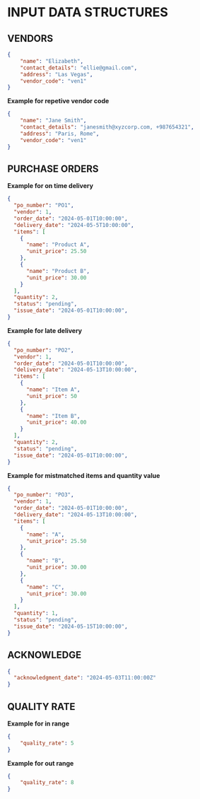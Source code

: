 # INPUT DATA STRUCTURES

## VENDORS

```json
{
    "name": "Elizabeth",
    "contact_details": "ellie@gmail.com",
    "address": "Las Vegas",
    "vendor_code": "ven1"
}
```
**Example for repetive vendor code**


```json
{
    "name": "Jane Smith",
    "contact_details": "janesmith@xyzcorp.com, +987654321",
    "address": "Paris, Rome",
    "vendor_code": "ven1"
}
```


## PURCHASE ORDERS

**Example for on time delivery**

```json
{
  "po_number": "PO1",
  "vendor": 1,
  "order_date": "2024-05-01T10:00:00",
  "delivery_date": "2024-05-5T10:00:00",
  "items": [
    {
      "name": "Product A",      
      "unit_price": 25.50
    },
    {
      "name": "Product B",
      "unit_price": 30.00
    }
  ],
  "quantity": 2,
  "status": "pending",
  "issue_date": "2024-05-01T10:00:00",
}
```

**Example for late delivery**

```json
{
  "po_number": "PO2",
  "vendor": 1,
  "order_date": "2024-05-01T10:00:00",
  "delivery_date": "2024-05-13T10:00:00",
  "items": [
    {
      "name": "Item A",      
      "unit_price": 50
    },
    {
      "name": "Item B",
      "unit_price": 40.00
    }
  ],
  "quantity": 2,
  "status": "pending",
  "issue_date": "2024-05-01T10:00:00",
}
```

**Example for mistmatched items and quantity value**

```json
{
  "po_number": "PO3",
  "vendor": 1,
  "order_date": "2024-05-01T10:00:00",
  "delivery_date": "2024-05-13T10:00:00",
  "items": [
    {
      "name": "A",      
      "unit_price": 25.50
    },
    {
      "name": "B",
      "unit_price": 30.00
    },
    {
      "name": "C",
      "unit_price": 30.00
    }
  ],
  "quantity": 1,
  "status": "pending",
  "issue_date": "2024-05-15T10:00:00",
}
```

## ACKNOWLEDGE 

```json
{
  "acknowledgment_date": "2024-05-03T11:00:00Z"
}
```

## QUALITY RATE

**Example for in range**

```json
{
    "quality_rate": 5
}
```

**Example for out range**

```json
{
    "quality_rate": 8
}
```
